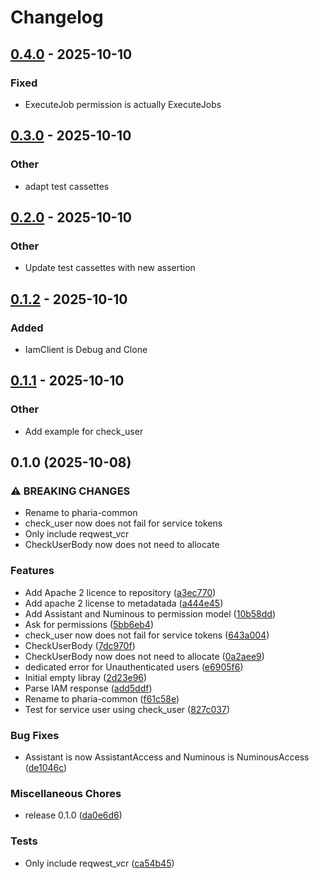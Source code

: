 # Changelog

## [0.4.0](https://github.com/Aleph-Alpha/pharia-common-rs/compare/v0.3.0...v0.4.0) - 2025-10-10

### Fixed

- ExecuteJob permission is actually ExecuteJobs

## [0.3.0](https://github.com/Aleph-Alpha/pharia-common-rs/compare/v0.2.0...v0.3.0) - 2025-10-10

### Other

- adapt test cassettes

## [0.2.0](https://github.com/Aleph-Alpha/pharia-common-rs/compare/v0.1.2...v0.2.0) - 2025-10-10

### Other

- Update test cassettes with new assertion

## [0.1.2](https://github.com/Aleph-Alpha/pharia-common-rs/compare/v0.1.1...v0.1.2) - 2025-10-10

### Added

- IamClient is Debug and Clone

## [0.1.1](https://github.com/Aleph-Alpha/pharia-common-rs/compare/v0.1.0...v0.1.1) - 2025-10-10

### Other

- Add example for check_user

## 0.1.0 (2025-10-08)


### ⚠ BREAKING CHANGES

* Rename to pharia-common
* check_user now does not fail for service tokens
* Only include reqwest_vcr
* CheckUserBody now does not need to allocate

### Features

* Add Apache 2 licence to repository ([a3ec770](https://github.com/Aleph-Alpha/pharia-common-rs/commit/a3ec770989fe66a88a2f0ae09b63688f307eabb4))
* Add apache 2 license to metadatada ([a444e45](https://github.com/Aleph-Alpha/pharia-common-rs/commit/a444e45f3c48b07565b366fe35e932cb7ced88fb))
* Add Assistant and Numinous to permission model ([10b58dd](https://github.com/Aleph-Alpha/pharia-common-rs/commit/10b58ddf1574eb65d123cd6e368eb52cca6647bb))
* Ask for permissions ([5bb6eb4](https://github.com/Aleph-Alpha/pharia-common-rs/commit/5bb6eb4e8384b8db9a24d8bf3cf72134bdef40cd))
* check_user now does not fail for service tokens ([643a004](https://github.com/Aleph-Alpha/pharia-common-rs/commit/643a004fdc79ef525f7d9e7e8f6eabedd0a653f5))
* CheckUserBody ([7dc970f](https://github.com/Aleph-Alpha/pharia-common-rs/commit/7dc970f61a1f86123b54e3e9bcfd524d07ac6405))
* CheckUserBody now does not need to allocate ([0a2aee9](https://github.com/Aleph-Alpha/pharia-common-rs/commit/0a2aee92d15771e13cc07ec20b519812021fda69))
* dedicated error for Unauthenticated users ([e6905f6](https://github.com/Aleph-Alpha/pharia-common-rs/commit/e6905f627972f31529acbb3d41dead6ef1103c4e))
* Initial empty libray ([2d23e96](https://github.com/Aleph-Alpha/pharia-common-rs/commit/2d23e969791581f68194d8dfd39da7cf87436a7b))
* Parse IAM response ([add5ddf](https://github.com/Aleph-Alpha/pharia-common-rs/commit/add5ddfe2d2d9a439c5a5b8c5274dc834997c7c1))
* Rename to pharia-common ([f61c58e](https://github.com/Aleph-Alpha/pharia-common-rs/commit/f61c58e676d58338f52d1a91ee8049224093917b))
* Test for service user using check_user ([827c037](https://github.com/Aleph-Alpha/pharia-common-rs/commit/827c03742b5407592f4d2dcc91b44f8216e6c264))


### Bug Fixes

* Assistant is now AssistantAccess and Numinous is NuminousAccess ([de1046c](https://github.com/Aleph-Alpha/pharia-common-rs/commit/de1046c20405ffc4b9427868348a45f077ae8c55))


### Miscellaneous Chores

* release 0.1.0 ([da0e6d6](https://github.com/Aleph-Alpha/pharia-common-rs/commit/da0e6d63f80c7a23f8c42c880e23bb0819c1e312))


### Tests

* Only include reqwest_vcr ([ca54b45](https://github.com/Aleph-Alpha/pharia-common-rs/commit/ca54b45422b76013078a5b09bc29fc6adafee654))
